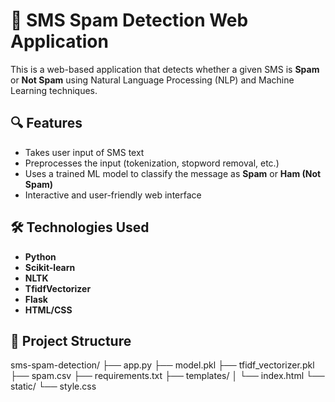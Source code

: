 # 📱 SMS Spam Detection Web Application

This is a web-based application that detects whether a given SMS is **Spam** or **Not Spam** using Natural Language Processing (NLP) and Machine Learning techniques.

## 🔍 Features

- Takes user input of SMS text
- Preprocesses the input (tokenization, stopword removal, etc.)
- Uses a trained ML model to classify the message as **Spam** or **Ham (Not Spam)**
- Interactive and user-friendly web interface

## 🛠️ Technologies Used

- **Python**
- **Scikit-learn**
- **NLTK**
- **TfidfVectorizer**
- **Flask**
- **HTML/CSS**

## 📁 Project Structure

sms-spam-detection/
├── app.py
├── model.pkl
├── tfidf_vectorizer.pkl
├── spam.csv
├── requirements.txt
├── templates/
│   └── index.html
└── static/
    └── style.css

